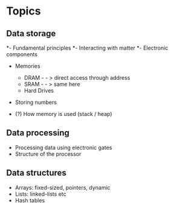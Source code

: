 # Topics

## Data storage

*- Fundamental principles
*- Interacting with matter
*- Electronic components
- Memories
  - DRAM - - > direct access through address
  - SRAM - - > same here
  - Hard Drives
 
- Storing numbers

- (?) How memory is used (stack / heap)

## Data processing

- Processing data using electronic gates
- Structure of the processor

## Data structures

- Arrays: fixed-sized, pointers, dynamic
- Lists: linked-lists etc
- Hash tables
  
 



